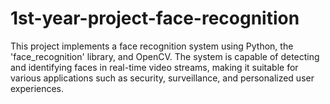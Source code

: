# 1st-year-project-face-recognition
This project implements a face recognition system using Python, the 'face_recognition' library, and OpenCV. The system is capable of detecting and identifying faces in real-time video streams, making it suitable for various applications such as security, surveillance, and personalized user experiences.

